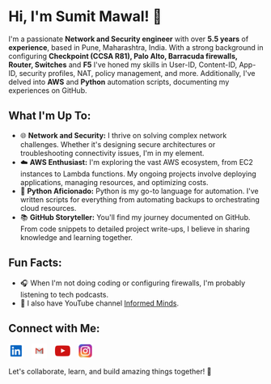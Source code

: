 # Hi, I'm Sumit Mawal! 👋

I'm a passionate **Network and Security engineer** with over **5.5 years** of **experience**, based in Pune, Maharashtra, India. With a strong background in configuring **Checkpoint (CCSA R81), Palo Alto, Barracuda firewalls, Router, Switches** and **F5** I've honed my skills in User-ID, Content-ID, App-ID, security profiles, NAT, policy management, and more. Additionally, I've delved into **AWS** and **Python** automation scripts, documenting my experiences on GitHub.

## What I'm Up To:

- 🌐 **Network and Security:** I thrive on solving complex network challenges. Whether it's designing secure architectures or troubleshooting connectivity issues, I'm in my element.
- ☁️ **AWS Enthusiast:** I'm exploring the vast AWS ecosystem, from EC2 instances to Lambda functions. My ongoing projects involve deploying applications, managing resources, and optimizing costs.
- 🐍 **Python Aficionado:** Python is my go-to language for automation. I've written scripts for everything from automating backups to orchestrating cloud resources.
- 📚 **GitHub Storyteller:** You'll find my journey documented on GitHub. From code snippets to detailed project write-ups, I believe in sharing knowledge and learning together.

## Fun Facts:

- 🎧 When I'm not doing coding or configuring firewalls, I'm probably listening to tech podcasts.
- 🎥 I also have YouTube channel <a href="https://www.youtube.com/@SumitM_informedminds" target="_blank">Informed Minds</a>.

## Connect with Me:

<p>
  <a href="https://www.linkedin.com/in/sumitsmawal" target="_blank"><img src="https://github.com/SumitMawal/SumitMawal/blob/main/icons/linkedin-svgrepo-com%20(1).svg" height="30" width="30"></a>
  &nbsp;&nbsp;
  <a href="mailto:mawal.sumit22@gmail.com" target="_blank"><img src="https://github.com/SumitMawal/SumitMawal/blob/main/icons/Gmail.svg" height="30" width="30"></a>
  &nbsp;&nbsp;
  <a href="https://www.youtube.com/@SumitM_informedminds" target="_blank"><img src="https://github.com/SumitMawal/SumitMawal/blob/main/icons/youtube-color-svgrepo-com.svg" height="30" width="30"></a>
  &nbsp;&nbsp;
  <a href="https://www.instagram.com/informedmindsbysumit" target="_blank"><img src="https://github.com/SumitMawal/SumitMawal/blob/main/icons/instagram-1-svgrepo-com.svg" height="30" width="30"></a>
</p>
<!--
<p>
<img src="https://github-readme-stats.vercel.app/api?username=SumitMawal&show_icons=true" alt="SumitMawal">
</p>
-->

Let's collaborate, learn, and build amazing things together! 🚀

